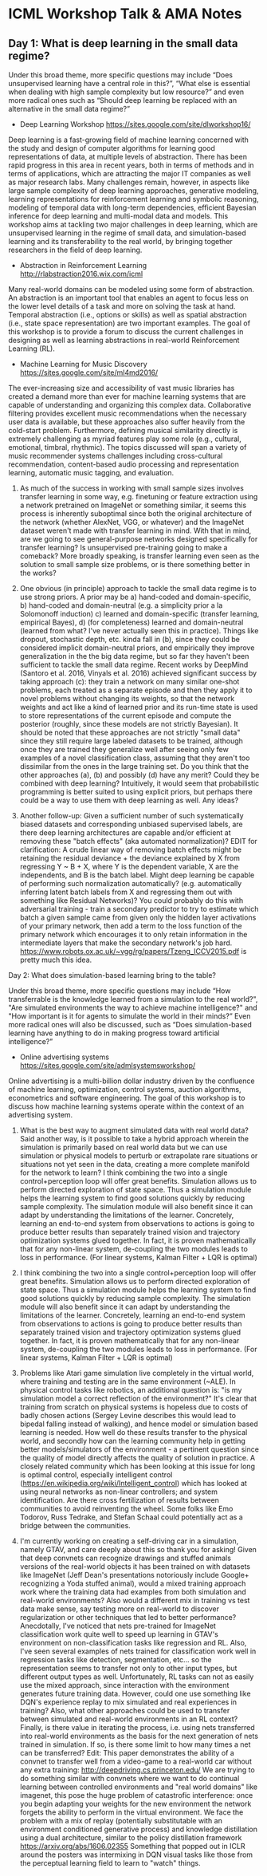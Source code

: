 # ICML Workshop Talk & AMA Notes

## Day 1: What is deep learning in the small data regime?

Under this broad theme, more specific questions may include “Does unsupervised learning have a central role in this?”, “What else is essential when dealing with high sample complexity but low resource?” and even more radical ones such as “Should deep learning be replaced with an alternative in the small data regime?”

* Deep Learning Workshop https://sites.google.com/site/dlworkshop16/

Deep learning is a fast-growing field of machine learning concerned with the study and design of computer algorithms for learning good representations of data, at multiple levels of abstraction. There has been rapid progress in this area in recent years, both in terms of methods and in terms of applications, which are attracting the major IT companies as well as major research labs. Many challenges remain, however, in aspects like large sample complexity of deep learning approaches, generative modeling, learning representations for reinforcement learning and symbolic reasoning, modeling of temporal data with long-term dependencies, efficient Bayesian inference for deep learning and multi-modal data and models. This workshop aims at tackling two major challenges in deep learning, which are unsupervised learning in the regime of small data, and simulation-based learning and its transferability to the real world, by bringing together researchers in the field of deep learning.

* Abstraction in Reinforcement Learning http://rlabstraction2016.wix.com/icml

Many real-world domains can be modeled using some form of abstraction. An abstraction is an important tool that enables an agent to focus less on the lower level details of a task and more on solving the task at hand. Temporal abstraction (i.e., options or skills) as well as spatial abstraction (i.e., state space representation) are two important examples. The goal of this workshop is to provide a forum to discuss the current challenges in designing as well as learning abstractions in real-world Reinforcement Learning (RL).

* Machine Learning for Music Discovery https://sites.google.com/site/ml4md2016/

The ever-increasing size and accessibility of vast music libraries has created a demand more than ever for machine learning systems that are capable of understanding and organizing this complex data. Collaborative filtering provides excellent music recommendations when the necessary user data is available, but these approaches also suffer heavily from the cold-start problem. Furthermore, defining musical similarity directly is extremely challenging as myriad features play some role (e.g., cultural, emotional, timbral, rhythmic). The topics discussed will span a variety of music recommender systems challenges including cross-cultural recommendation, content-based audio processing and representation learning, automatic music tagging, and evaluation.


1. As much of the success in working with small sample sizes involves transfer learning in some way, e.g. finetuning or feature extraction using a network pretrained on ImageNet or something similar, it seems this process is inherently suboptimal since both the original architecture of the network (whether AlexNet, VGG, or whatever) and the ImageNet dataset weren't made with transfer learning in mind.
With that in mind, are we going to see general-purpose networks designed specifically for transfer learning? Is unsupervised pre-training going to make a comeback? More broadly speaking, is transfer learning even seen as the solution to small sample size problems, or is there something better in the works?

2. One obvious (in principle) approach to tackle the small data regime is to use strong priors. A prior may be a) hand-coded and domain-specific, b) hand-coded and domain-neutral (e.g. a simplicity prior a la Solomonoff induction) c) learned and domain-specific (transfer learning, empirical Bayes), d) (for completeness) learned and domain-neutral (learned from what? I've never actually seen this in practice).
Things like dropout, stochastic depth, etc. kinda fall in (b), since they could be considered implicit domain-neutral priors, and empirically they improve generalization in the the big data regime, but so far they haven't been sufficient to tackle the small data regime.
Recent works by DeepMind (Santoro et al. 2016, Vinyals et al. 2016) achieved significant success by taking approach (c): they train a network on many similar one-shot problems, each treated as a separate episode and then they apply it to novel problems without changing its weights, so that the network weights and act like a kind of learned prior and its run-time state is used to store representations of the current episode and compute the posterior (roughly, since these models are not strictly Bayesian).
It should be noted that these approaches are not strictly "small data" since they still require large labeled datasets to be trained, although once they are trained they generalize well after seeing only few examples of a novel classification class, assuming that they aren't too dissimilar from the ones in the large training set.
Do you think that the other approaches (a), (b) and possibly (d) have any merit? Could they be combined with deep learning?
Intuitively, it would seem that probabilistic programming is better suited to using explicit priors, but perhaps there could be a way to use them with deep learning as well. Any ideas?

3. Another follow-up: Given a sufficient number of such systematically biased datasets and corresponding unbiased supervised labels, are there deep learning architectures are capable and/or efficient at removing these "batch effects" (aka automated normalization)?
EDIT for clarification: A crude linear way of removing batch effects might be retaining the residual deviance + the deviance explained by X from regressing Y ~ B + X, where Y is the dependent variable, X are the independents, and B is the batch label. Might deep learning be capable of performing such normalization automatically? (e.g. automatically inferring latent batch labels from X and regressing them out with something like Residual Networks)?
You could probably do this with adversarial training - train a secondary predictor to try to estimate which batch a given sample came from given only the hidden layer activations of your primary network, then add a term to the loss function of the primary network which encourages it to only retain information in the intermediate layers that make the secondary network's job hard. https://www.robots.ox.ac.uk/~vgg/rg/papers/Tzeng_ICCV2015.pdf is pretty much this idea.

Day 2: What does simulation-based learning bring to the table?

Under this broad theme, more specific questions may include “How transferrable is the knowledge learned from a simulation to the real world?", "Are simulated environments the way to achieve machine intelligence?" and "How important is it for agents to simulate the world in their minds?” Even more radical ones will also be discussed, such as “Does simulation-based learning have anything to do in making progress toward artificial intelligence?”

* Online advertising systems https://sites.google.com/site/admlsystemsworkshop/

Online advertising is a multi-billion dollar industry driven by the confluence of machine learning, optimization, control systems, auction algorithms, econometrics and software engineering. The goal of this workshop is to discuss how machine learning systems operate within the context of an advertising system.

1. What is the best way to augment simulated data with real world data?
Said another way, is it possible to take a hybrid approach wherein the simulation is primarily based on real world data but we can use simulation or physical models to perturb or extrapolate rare situations or situations not yet seen in the data, creating a more complete manifold for the network to learn?
I think combining the two into a single control+perception loop will offer great benefits. Simulation allows us to perform directed exploration of state space. Thus a simulation module helps the learning system to find good solutions quickly by reducing sample complexity. The simulation module will also benefit since it can adapt by understanding the limitations of the learner.
Concretely, learning an end-to-end system from observations to actions is going to produce better results than separately trained vision and trajectory optimization systems glued together. In fact, it is proven mathematically that for any non-linear system, de-coupling the two modules leads to loss in performance. (For linear systems, Kalman Filter + LQR is optimal)

2. I think combining the two into a single control+perception loop will offer great benefits. Simulation allows us to perform directed exploration of state space. Thus a simulation module helps the learning system to find good solutions quickly by reducing sample complexity. The simulation module will also benefit since it can adapt by understanding the limitations of the learner.
Concretely, learning an end-to-end system from observations to actions is going to produce better results than separately trained vision and trajectory optimization systems glued together. In fact, it is proven mathematically that for any non-linear system, de-coupling the two modules leads to loss in performance. (For linear systems, Kalman Filter + LQR is optimal)

3. Problems like Atari game simulation live completely in the virtual world, where training and testing are in the same environment (~ALE). In physical control tasks like robotics, an additional question is: "is my simulation model a correct reflection of the environment?" It's clear that training from scratch on physical systems is hopeless due to costs of badly chosen actions (Sergey Levine describes this would lead to bipedal falling instead of walking), and hence model or simulation based learning is needed. How well do these results transfer to the physical world, and secondly how can the learning community help in getting better models/simulators of the environment - a pertinent question since the quality of model directly affects the quality of solution in practice.
A closely related community which has been looking at this issue for long is optimal control, especially intelligent control (https://en.wikipedia.org/wiki/Intelligent_control) which has looked at using neural networks as non-linear controllers; and system identification. Are there cross fertilization of results between communities to avoid reinventing the wheel. Some folks like Emo Todorov, Russ Tedrake, and Stefan Schaal could potentially act as a bridge between the communities.

4. I'm currently working on creating a self-driving car in a simulation, namely GTAV, and care deeply about this so thank you for asking!
Given that deep convnets can recognize drawings and stuffed animals versions of the real-world objects it has been trained on with datasets like ImageNet (Jeff Dean's presentations notoriously include Google+ recognizing a Yoda stuffed animal), would a mixed training approach work where the training data had examples from both simulation and real-world environments? Also would a different mix in training vs test data make sense, say testing more on real-world to discover regularization or other techniques that led to better performance?
Anecdotally, I've noticed that nets pre-trained for ImageNet classification work quite well to speed up learning in GTAV's environment on non-classification tasks like regression and RL. Also, I've seen several examples of nets trained for classification work well in regression tasks like detection, segmentation, etc... so the representation seems to transfer not only to other input types, but different output types as well. Unfortunately, RL tasks can not as easily use the mixed approach, since interaction with the environment generates future training data. However, could one use something like DQN's experience replay to mix simulated and real experiences in training? Also, what other approaches could be used to transfer between simulated and real-world environments in an RL context? Finally, is there value in iterating the process, i.e. using nets transferred into real-world environments as the basis for the next generation of nets trained in simulation. If so, is there some limit to how many times a net can be transferred?
Edit: This paper demonstrates the ability of a convnet to transfer well from a video-game to a real-world car without any extra training: http://deepdriving.cs.princeton.edu/
We are trying to do something similar with convnets where we want to do continual learning between controlled environments and "real world domains" like imagenet, this pose the huge problem of catastrofic interference: once you begin adapting your weights for the new environment the network forgets the ability to perform in the virtual environment.
We face the problem with a mix of replay (potentially substitutable with an environment conditioned generative process) and knowledge distillation using a dual architecture, similar to the policy distillation framework https://arxiv.org/abs/1606.02355
Something that popped out in ICLR around the posters was intermixing in DQN visual tasks like those from the perceptual learning field to learn to "watch" things.
